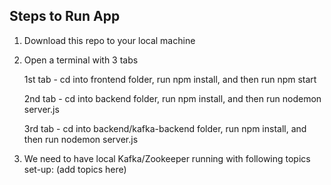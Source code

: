 

## Steps to Run App

1) Download this repo to your local machine

2) Open a terminal with 3 tabs

	1st tab - cd into frontend folder, run npm install, and then run npm start
	
	2nd tab - cd into backend folder, run npm install, and then run nodemon server.js
	
	3rd tab - cd into backend/kafka-backend folder, run npm install, and then run nodemon server.js
	
 
 3) We need to have local Kafka/Zookeeper running with following topics set-up: (add topics here)